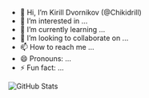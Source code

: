 - 👋 Hi, I’m Kirill Dvornikov (@Chikidrill)
- 👀 I’m interested in ...
- 🌱 I’m currently learning ...
- 💞️ I’m looking to collaborate on ...
- 📫 How to reach me ...
- 😄 Pronouns: ...
- ⚡ Fun fact: ...

![GitHub Stats](https://github-readme-stats.vercel.app/api?username=Chikidrill&show_icons=true&theme=tokyonight)
